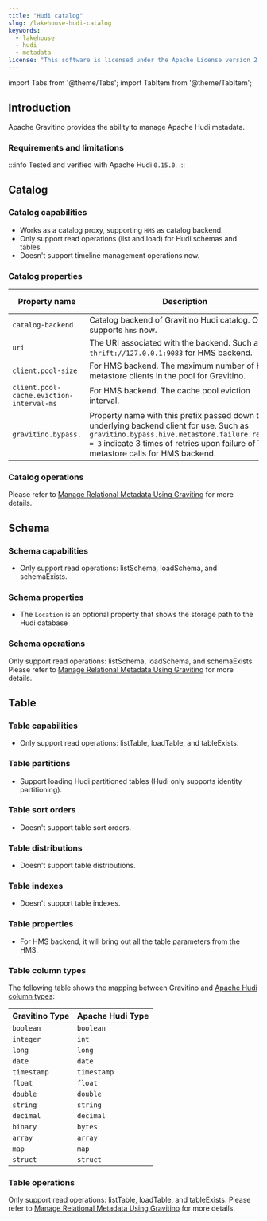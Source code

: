 ```yaml
---
title: "Hudi catalog"
slug: /lakehouse-hudi-catalog
keywords:
  - lakehouse
  - hudi
  - metadata
license: "This software is licensed under the Apache License version 2."
---
```


import Tabs from '@theme/Tabs';
import TabItem from '@theme/TabItem';

## Introduction

Apache Gravitino provides the ability to manage Apache Hudi metadata.

### Requirements and limitations

:::info
Tested and verified with Apache Hudi `0.15.0`.
:::

## Catalog

### Catalog capabilities

- Works as a catalog proxy, supporting `HMS` as catalog backend.
- Only support read operations (list and load) for Hudi schemas and tables.
- Doesn't support timeline management operations now.

### Catalog properties

| Property name                            | Description                                                                                                                                                                                                                            | Default value | Required | Since Version    |
|------------------------------------------|----------------------------------------------------------------------------------------------------------------------------------------------------------------------------------------------------------------------------------------|---------------|----------|------------------|
| `catalog-backend`                        | Catalog backend of Gravitino Hudi catalog. Only supports `hms` now.                                                                                                                                                                    | (none)        | Yes      | 0.7.0-incubating |
| `uri`                                    | The URI associated with the backend. Such as `thrift://127.0.0.1:9083` for HMS backend.                                                                                                                                                | (none)        | Yes      | 0.7.0-incubating |
| `client.pool-size`                       | For HMS backend. The maximum number of Hive metastore clients in the pool for Gravitino.                                                                                                                                               | 1             | No       | 0.7.0-incubating |
| `client.pool-cache.eviction-interval-ms` | For HMS backend. The cache pool eviction interval.                                                                                                                                                                                     | 300000        | No       | 0.7.0-incubating |
| `gravitino.bypass.`                      | Property name with this prefix passed down to the underlying backend client for use. Such as `gravitino.bypass.hive.metastore.failure.retries = 3` indicate 3 times of retries upon failure of Thrift metastore calls for HMS backend. | (none)        | No       | 0.7.0-incubating |

### Catalog operations

Please refer to [Manage Relational Metadata Using Gravitino](./manage-relational-metadata-using-gravitino.md#catalog-operations) for more details.

## Schema 

### Schema capabilities

- Only support read operations: listSchema, loadSchema, and schemaExists.

### Schema properties

- The `Location` is an optional property that shows the storage path to the Hudi database

### Schema operations

Only support read operations: listSchema, loadSchema, and schemaExists.
Please refer to [Manage Relational Metadata Using Gravitino](./manage-relational-metadata-using-gravitino.md#schema-operations) for more details.

## Table 

### Table capabilities

- Only support read operations: listTable, loadTable, and tableExists.

### Table partitions

- Support loading Hudi partitioned tables (Hudi only supports identity partitioning).

### Table sort orders

- Doesn't support table sort orders.

### Table distributions

- Doesn't support table distributions.

### Table indexes

- Doesn't support table indexes.

### Table properties

- For HMS backend, it will bring out all the table parameters from the HMS.

### Table column types

The following table shows the mapping between Gravitino and [Apache Hudi column types](https://hudi.apache.org/docs/sql_ddl#supported-types):

| Gravitino Type | Apache Hudi Type |
|----------------|------------------|
| `boolean`      | `boolean`        |
| `integer`      | `int`            |
| `long`         | `long`           |
| `date`         | `date`           |
| `timestamp`    | `timestamp`      |
| `float`        | `float`          |
| `double`       | `double`         |
| `string`       | `string`         |
| `decimal`      | `decimal`        |
| `binary`       | `bytes`          |
| `array`        | `array`          |
| `map`          | `map`            |
| `struct`       | `struct`         |

### Table operations

Only support read operations: listTable, loadTable, and tableExists.
Please refer to [Manage Relational Metadata Using Gravitino](./manage-relational-metadata-using-gravitino.md#table-operations) for more details.
